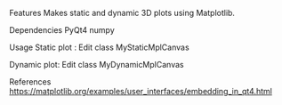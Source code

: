 Features
Makes static and dynamic 3D plots using Matplotlib.

Dependencies 
PyQt4
numpy

Usage
Static plot : Edit class MyStaticMplCanvas

Dynamic plot: Edit class MyDynamicMplCanvas


References 
https://matplotlib.org/examples/user_interfaces/embedding_in_qt4.html 

